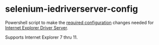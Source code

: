 # selenium-iedriverserver-config

Powershell script to make the [required configuration](https://github.com/SeleniumHQ/selenium/wiki/InternetExplorerDriver#required-configuration) changes needed for [Internet Explorer Driver Server](https://www.selenium.dev/downloads/).

Supports Internet Explorer 7 thru 11.
